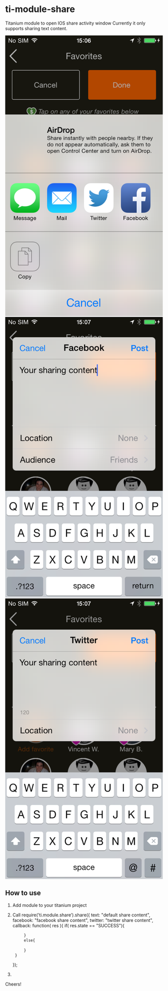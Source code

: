 ti-module-share
===========================================
Titanium module to open IOS share activity window
Currently it only supports sharing text content.

![Alt text](/assets/IMG_0062.PNG?raw=true "Optional Title")
![Alt text](/assets/IMG_0063.PNG?raw=true "Optional Title")
![Alt text](/assets/IMG_0064.PNG?raw=true "Optional Title")

How to use
------------
1. Add module to your titanium project
2. Call 
	require('ti.module.share’).share({
		text: "default share content",
		facebook: "facebook share content",
		twitter: "twitter share content",
		callback: function( res ){
			if( res.state == "SUCCESS"){
			
			}
			else{
			
			}
		}	
	});
3. 

Cheers!
